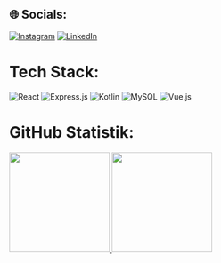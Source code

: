 ## 🌐 Socials:

[![Instagram](https://img.shields.io/badge/Instagram-%23E4405F.svg?logo=Instagram&logoColor=white)](https://instagram.com/azscki) [![LinkedIn](https://img.shields.io/badge/LinkedIn-%230077B5.svg?logo=linkedin&logoColor=white)](https://linkedin.com/in/azkiajmalfairuz) 
 <br>
 # Tech Stack:
![React](https://img.shields.io/badge/react-%2320232a.svg?style=for-the-badge&logo=react&logoColor=%2361DAFB) ![Express.js](https://img.shields.io/badge/express.js-%23404d59.svg?style=for-the-badge&logo=express&logoColor=%2361DAFB) ![Kotlin](https://img.shields.io/badge/kotlin-%230095D5.svg?style=for-the-badge&logo=kotlin&logoColor=white) ![MySQL](https://img.shields.io/badge/mysql-%2300f.svg?style=for-the-badge&logo=mysql&logoColor=white)  ![Vue.js](https://img.shields.io/badge/vuejs-%2335495e.svg?style=for-the-badge&logo=vuedotjs&logoColor=%234FC08D)
<br>
# GitHub Statistik:
 <p align="left">
    <a href="https://github.com/azkifairuz">
      <img height="180em" src="https://github-readme-stats.vercel.app/api?username=azkifairuz&show_icons=true&include_all_commits=true&count_private=true&theme=tokyonight&rank_icon=github"/>
      <img height="180em" src="https://github-readme-stats-eight-theta.vercel.app/api/top-langs/?username=azkifairuz&layout=compact&langs_count=8&theme=tokyonight"/>
    </a>
 </p>
